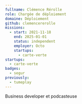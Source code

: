 ```yaml
---
fullname: Clémence Rérolle
role: Chargée de déploiement
domaine: Déploiement
github: clemencererolle
missions:
  - start: 2021-11-18
    end: 2025-01-01
    status: independent
    employer: Octo
    startups:
      - carte-verte
startups:
  - carte-verte
badges:
  - segur
previously:
  - tumeplay
---
```

Business developer et podcasteuse